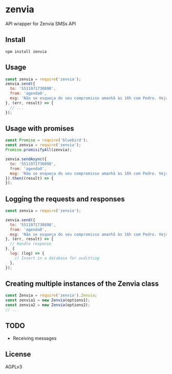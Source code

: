 # zenvia
API wrapper for Zenvia SMSs API

## Install
```
npm install zenvia
```

## Usage
```javascript
const zenvia = require('zenvia');
zenvia.send({
  to: '5511971730898',
  from: 'agenda0',
  msg: 'Não se esqueça do seu compromisso amanhã às 16h com Pedro. Veja mais em: https://ag0.io/asdfdf',
}, (err, result) => {
  // ...
});
```

## Usage with promises
```javascript
const Promise = require('bluebird');
const zenvia = require('zenvia');
Promise.promisifyAll(zenvia);

zenvia.sendAsync({
  to: '5511971730898',
  from: 'agenda0',
  msg: 'Não se esqueça do seu compromisso amanhã às 16h com Pedro. Veja mais em: https://ag0.io/asdfdf',
}).then((result) => {
});
```

## Logging the requests and responses
```javascript
const zenvia = require('zenvia');

zenvia.send({
  to: '5511971730898',
  from: 'agenda0',
  msg: 'Não se esqueça do seu compromisso amanhã às 16h com Pedro. Veja mais em: https://ag0.io/asdfdf',
}, (err, result) => {
  // Handle response
}, {
  log: (log) => {
    // Insert in a database for auditting
  },
});
```

## Creating multiple instances of the Zenvia class
```javascript
const Zenvia = require('zenvia').Zenvia;
const zenvia1 = new Zenvia(options1);
const zenvia2 = new Zenvia(options2);
// ...
```

## TODO
- Receiving messages

## License
AGPLv3
